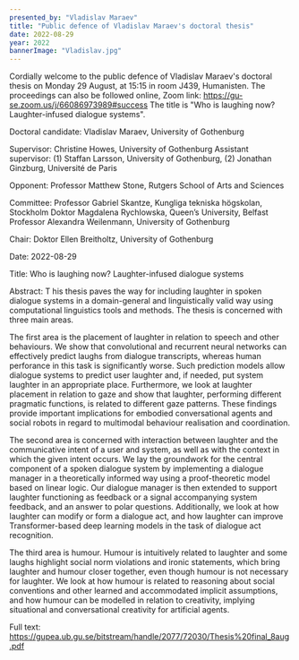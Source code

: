 ```yaml
---
presented_by: "Vladislav Maraev"
title: "Public defence of Vladislav Maraev's doctoral thesis"
date: 2022-08-29
year: 2022
bannerImage: "Vladislav.jpg"
---
```



Cordially welcome to the public defence of Vladislav Maraev's doctoral thesis on Monday 29 August, at 15:15 in room J439, Humanisten. The proceedings can also be followed online, Zoom link: https://gu-se.zoom.us/j/66086973989#success The title is "Who is laughing now? Laughter-infused dialogue systems".

Doctoral candidate: Vladislav Maraev, University of Gothenburg

Supervisor: Christine Howes, University of Gothenburg
Assistant supervisor: (1) Staffan Larsson, University of Gothenburg, (2) Jonathan Ginzburg, Université de Paris

Opponent: Professor Matthew Stone, Rutgers School of Arts and Sciences

Committee:
Professor Gabriel Skantze, Kungliga tekniska högskolan, Stockholm 
Doktor Magdalena Rychlowska, Queen’s University, Belfast
Professor Alexandra Weilenmann, University of Gothenburg

Chair: Doktor Ellen Breitholtz, University of Gothenburg

Date: 2022-08-29

Title: Who is laughing now? Laughter-infused dialogue systems

Abstract: T
his thesis paves the way for including laughter in spoken dialogue systems in a domain-general and linguistically valid way using computational linguistics tools and methods. The thesis is concerned with three main areas.

The first area is the placement of laughter in relation to speech and other behaviours. We show that convolutional and recurrent neural networks can effectively predict laughs from dialogue transcripts, whereas human perforance in this task is significantly worse. Such prediction models allow dialogue systems to predict user laughter and, if needed, put system laughter in an appropriate place. Furthermore, we look at laughter placement in relation to gaze and show that laughter, performing different pragmatic functions, is related to different gaze patterns. These findings provide important implications for embodied conversational agents and social robots in regard to multimodal behaviour realisation and coordination.

The second area is concerned with interaction between laughter and the communicative intent of a user and system, as well as with the context in which the given intent occurs. We lay the groundwork for the central component of a spoken dialogue system by implementing a dialogue manager in a theoretically informed way using a proof-theoretic model based on linear logic. Our dialogue manager is then extended to support laughter functioning as feedback or a signal accompanying system feedback, and an answer to polar questions. Additionally, we look at how laughter can modify or form a dialogue act, and how laughter can improve Transformer-based deep learning models in the task of dialogue act recognition.

The third area is humour. Humour is intuitively related to laughter and some laughs highlight social norm violations and ironic statements, which bring laughter and humour closer together, even though humour is not necessary for laughter. We look at how humour is related to reasoning about social conventions and other learned and accommodated implicit assumptions, and how humour can be modelled in relation to creativity, implying situational and conversational creativity for artificial agents.

Full text: https://gupea.ub.gu.se/bitstream/handle/2077/72030/Thesis%20final_8aug.pdf
